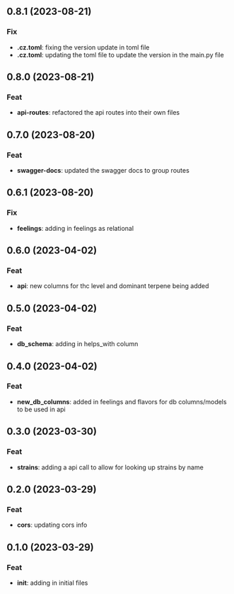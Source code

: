 ## 0.8.1 (2023-08-21)

### Fix

- **.cz.toml**: fixing the version update in toml file
- **.cz.toml**: updating the toml file to update the version in the main.py file

## 0.8.0 (2023-08-21)

### Feat

- **api-routes**: refactored the api routes into their own files

## 0.7.0 (2023-08-20)

### Feat

- **swagger-docs**: updated the swagger docs to group routes

## 0.6.1 (2023-08-20)

### Fix

- **feelings**: adding in feelings as relational

## 0.6.0 (2023-04-02)

### Feat

- **api**: new columns for thc level and dominant terpene being added

## 0.5.0 (2023-04-02)

### Feat

- **db_schema**: adding in helps_with column

## 0.4.0 (2023-04-02)

### Feat

- **new_db_columns**: added in feelings and flavors for db columns/models to be used in api

## 0.3.0 (2023-03-30)

### Feat

- **strains**: adding a api call to allow for looking up strains by name

## 0.2.0 (2023-03-29)

### Feat

- **cors**: updating cors info

## 0.1.0 (2023-03-29)

### Feat

- **init**: adding in initial files
